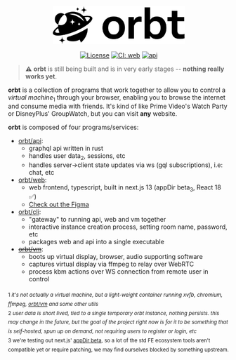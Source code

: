 <p align="center">
	<picture>
		<source media="(prefers-color-scheme: dark)" srcset="https://raw.githubusercontent.com/tsanga/orbt/master/docs/_assets/logo-long-w.png" width="300">
		<img src="https://raw.githubusercontent.com/tsanga/orbt/master/docs/_assets/logo-long-b.png" width="300">
	</picture>
</p>

<div align="center">

[![License][mit-badge]][mit-url]
[![CI: web][ci-web-badge]][ci-web-url]
[![api][ci-api-badge]][ci-api-url]

[mit-badge]: https://img.shields.io/badge/license-MIT-indigo.svg
[mit-url]: LICENSE
[ci-web-badge]: https://github.com/tsanga/orbt/actions/workflows/web.yml/badge.svg
[ci-web-url]: https://github.com/tsanga/orbt/actions/workflows/web.yml
[ci-api-badge]: https://github.com/tsanga/orbt/actions/workflows/api.yml/badge.svg
[ci-api-url]: https://github.com/tsanga/orbt/actions/workflows/api.yml

</div>

> ⚠️ **orbt** is still being built and is in very early stages -- **nothing really works yet**.

**orbt** is a collection of programs that work together to allow you to control a _virtual machine_<sub>1</sub> through your browser, enabling you to browse the internet and consume media with friends. It's kind of like Prime Video's Watch Party or DisneyPlus' GroupWatch, but you can visit **any** website.

**orbt** is composed of four programs/services:

- [orbt/api](../api):
  - graphql api written in rust
  - handles user data<sub>2</sub>, sessions, etc
  - handles server->client state updates via ws (gql subscriptions), i.e: chat, etc
- [orbt/web](../web):
  - web frontend, typescript, built in next.js 13 (appDir beta<sub>3</sub>, React 18 ✅)
  - [Check out the Figma](https://www.figma.com/file/nUauBElRMVAg2BTo88rS3v/orbt.tv-design?node-id=183%3A1387&t=TAx1P52458OxiLqN-1)
- [orbt/cli](../cli):
  - "gateway" to running api, web and vm together
  - interactive instance creation process, setting room name, password, etc
  - packages web and api into a single executable
- ~~[orbt/vm](../vm)~~:
  - boots up virtual display, browser, audio supporting software
  - captures virtual display via ffmpeg to relay over WebRTC
  - process kbm actions over WS connection from remote user in control

<sub> 1 _it's not actually a virtual machine, but a light-weight container running xvfb, chromium, ffmpeg, [orbt/vm](../vm) and some other utils_ </sub>  
<sub> 2 _user data is short lived, tied to a single temporary orbt instance, nothing persists. this may change in the future, but the goal of the project right now is for it to be something that is self-hosted, spun up on demand, not requiring users to register or login, etc_</sub>  
<sub> 3 we're testing out next.js' [appDir beta](https://beta.nextjs.org/docs/getting-started), so a lot of the std FE ecosystem tools aren't compatible yet or require patching, we may find ourselves blocked by something upstream.</sub>
